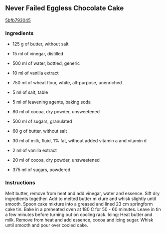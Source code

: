 ## Never Failed Eggless Chocolate Cake

[5bfb793045](http://www.food.com/recipe/never-failed-eggless-chocolate-cake-446376)

### Ingredients

 - 125 g of butter, without salt

 - 15 ml of vinegar, distilled

 - 500 ml of water, bottled, generic

 - 10 ml of vanilla extract

 - 750 ml of wheat flour, white, all-purpose, unenriched

 - 5 ml of salt, table

 - 5 ml of leavening agents, baking soda

 - 80 ml of cocoa, dry powder, unsweetened

 - 500 ml of sugars, granulated

 - 60 g of butter, without salt

 - 30 ml of milk, fluid, 1% fat, without added vitamin a and vitamin d

 - 2 ml of vanilla extract

 - 20 ml of cocoa, dry powder, unsweetened

 - 375 ml of sugars, powdered

### Instructions

Melt butter, remove from heat and add vinegar, water and essence. Sift dry ingredients together. Add to melted butter mixture and whisk slightly until smooth. Spoon cake mixture into a greased and lined 23 cm springform cake tin. Bake in a preheated oven at 180 C for 50 - 60 minutes. Leave in tin a few minutes before turning out on cooling rack. Icing: Heat butter and milk. Remove from heat and add essence, cocoa and icing sugar. Whisk until smooth and pour over cooled cake.